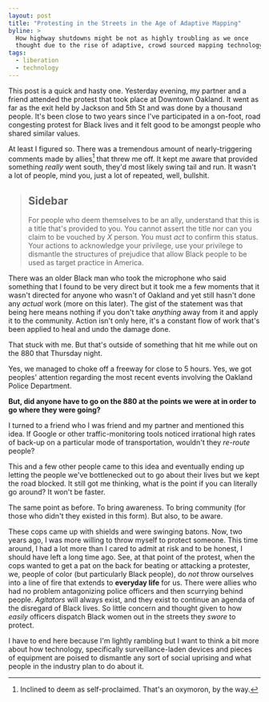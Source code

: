 ```yaml
---
layout: post
title: "Protesting in the Streets in the Age of Adaptive Mapping"
byline: >
  How highway shutdowns might be not as highly troubling as we once
  thought due to the rise of adaptive, crowd sourced mapping technology.
tags:
  - liberation
  - technology
---
```


This post is a quick and hasty one. Yesterday evening, my partner and a friend
attended the protest that took place at Downtown Oakland. It went as far as the
exit held by Jackson and 5th St and was done by a thousand people. It's been
close to two years since I've participated in a on-foot, road congesting protest
for Black lives and it felt good to be amongst people who shared similar values.

At least I figured so. There was a tremendous amount of nearly-triggering
comments made by allies[^1] that threw me off. It kept me aware that provided
something _really_ went south, they'd most likely swing tail and run. It wasn't
a lot of people, mind you, just a lot of repeated, well, bullshit.

> ## Sidebar
> For people who deem themselves to be an ally, understand that this is a title
> that's provided to you. You cannot assert the title nor can you claim to be
> vouched by _X_ person. You must *act* to confirm this status. Your actions to
> acknowledge your privilege, use your privilege to dismantle the structures of
> prejudice that allow Black people to be used as target practice in America.

There was an older Black man who took the microphone who said something that I
found to be very direct but it took me a few moments that it wasn't directed for
anyone who wasn't of Oakland and yet still hasn't done any _actual_ work (more
on this later). The gist of the statement was that being here means nothing if you don't
take _anything_ away from it and apply it to the community. Action isn't only 
here, it's a constant flow of work that's been applied to heal and undo the
damage done.

That stuck with me. But that's outside of something that hit me while out on the
880 that Thursday night.

Yes, we managed to choke off a freeway for close to 5 hours.
Yes, we got peoples' attention regarding the most recent events involving the
Oakland Police Department.

**But, did anyone have to go on the 880 at the points we were at in order to go
where they were going?**

I turned to a friend who I was friend and my partner and mentioned this idea.
If Google or other traffic-monitoring tools noticed irrational high rates of
back-up on a particular mode of transportation, wouldn't they _re-route_ people?

This and a few other people came to this idea and eventually ending up letting
the people we've bottlenecked out to go about their lives but we kept the road
blocked. It still got me thinking, what is the point if you can literally go
around? It won't be faster.

The same point as before.
To bring awareness.
To bring community (for those who didn't they existed in this form). 
But also, to be aware.

These cops came up with shields and were swinging batons. Now, two years ago, I
was more willing to throw myself to protect someone. This time around, I had a
lot more than I cared to admit at risk and to be honest, I should have left a
long time ago. See, at that point of the protest, when the cops wanted to get a
pat on the back for beating or attacking a protester, we, people of color (but
particularly Black people), do _not_ throw ourselves into a line of fire that
extends to **everyday life** for us. There were allies who had no problem
antagonizing police officers and then scurrying behind people. *Agitators* will
always exist, and they exist to continue an agenda of the disregard of Black
lives. So little concern and thought given to how _easily_ officers dispatch
Black women out in the streets they _swore_ to protect.

I have to end here because I'm lightly rambling but I want to think a bit more
about how technology, specifically surveillance-laden devices and pieces of
equipment are poised to dismantle any sort of social uprising and what people in
the industry plan to do about it.

[^1]: Inclined to deem as self-proclaimed. That's an oxymoron, by the way.
